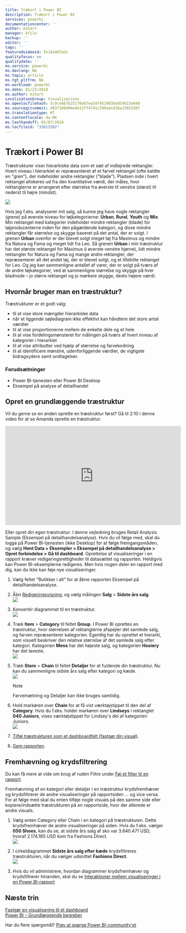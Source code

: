 ```yaml
---
title: Trækort i Power BI
description: Trækort i Power BI
services: powerbi
documentationcenter: ''
author: mihart
manager: kfile
backup: ''
editor: ''
tags: ''
featuredvideoid: IkJda4O7oGs
qualityfocus: no
qualitydate: ''
ms.service: powerbi
ms.devlang: NA
ms.topic: article
ms.tgt_pltfrm: NA
ms.workload: powerbi
ms.date: 01/23/2018
ms.author: mihart
LocalizationGroup: Visualizations
ms.openlocfilehash: 5c9ce6b7b25170e87ea3474519036e854b15e940
ms.sourcegitcommit: 493f160d04ed411ff4741c599adc63ba1f65230f
ms.translationtype: HT
ms.contentlocale: da-DK
ms.lasthandoff: 05/07/2018
ms.locfileid: "33813202"
---
```

# <a name="treemaps-in-power-bi"></a>Trækort i Power BI
Træstrukturer viser hierarkiske data som et sæt af indlejrede rektangler.  Hvert niveau i hierarkiet er repræsenteret af et farvet rektangel (ofte kaldte en "gren"), der indeholder andre rektangler ("blade").  Pladsen inde i hvert rektangel allokeres ud fra den kvantitative værdi, der måles, hvor rektanglerne er arrangeret efter størrelse fra øverste til venstre (størst) til nederst til højre (mindst).

![](media/power-bi-visualization-treemaps/pbi-nancy_viz_treemap.png)

Hvis jeg f.eks. analyserer mit salg, så kunne jeg have nogle rektangler (grene) på øverste niveau for tøjkategorierne: **Urban**, **Rural**, **Youth** og **Mix**.  Min rektangel med kategorier indeholder mindre rektangler (blade) for tøjproducenterne inden for den pågældende kategori, og disse mindre rektangler får størrelse og skygge baseret på det antal, der er solgt.  I grenen **Urban** ovenfor er der blevet solgt meget tøj fra Maximus og mindre fra Natura og Fama og meget lidt fra Leo.  Så grenen **Urban** i min træstruktur har det største rektangel for Maximus (i øverste venstre hjørne), lidt mindre rektangler for Natura og Fama og mange andre rektangler, der repræsenterer alt det andet tøj, der er blevet solgt, og et lillebitte rektangel for Leo.  Og jeg kan sammenligne antallet af varer, der er solgt på tværs af de andre tøjkategorier, ved at sammenligne størrelse og skygge på hver bladnode – jo større rektangel og jo mørkere skygge, desto højere værdi.

## <a name="when-to-use-a-treemap"></a>Hvornår bruger man en træstruktur?
Træstrukturer er et godt valg:

* til at vise store mængder hierarkiske data
* når et liggende søjlediagram ikke effektivt kan håndtere det store antal værdier
* til at vise proportionerne mellem de enkelte dele og et hele
* til at vise fordelingsmønsteret for målingen på tværs af hvert niveau af kategorier i hierarkiet
* til at vise attributter ved hjælp af størrelse og farvekodning
* til at identificere mønstre, udenforliggende værdier, de vigtigste bidragsydere samt undtagelser.

### <a name="prerequisites"></a>Forudsætninger
 - Power BI-tjenesten eller Power BI Desktop
 - Eksempel på analyse af detailhandel

## <a name="create-a-basic-treemap"></a>Opret en grundlæggende træstruktur
Vil du gerne se en anden oprette en træstruktur først?  Gå til 2:10 i denne video for at se Amanda oprette en træstruktur.

<iframe width="560" height="315" src="https://www.youtube.com/embed/IkJda4O7oGs" frameborder="0" allowfullscreen></iframe>

Eller opret din egen træstruktur. I denne vejledning bruges Retail Analysis Sample (Eksempel på detailhandelsanalyse). Hvis du vil følge med, skal du logge på Power BI-tjenesten (ikke Desktop) for at følge fremgangsmåden, og vælg **Hent Data \> Eksempler \> Eksempel på detailhandelsanalyse \> Opret forbindelse \> Gå til dashboard**. Oprettelse af visualiseringer i en rapport kræver redigeringsrettigheder til datasættet og rapporten. Heldigvis kan Power BI-eksemplerne redigeres. Men hvis nogen deler en rapport med dig, kan du ikke kan føje nye visualiseringer.

1. Vælg feltet "Butikker i alt" for at åbne rapporten Eksempel på detailhandelsanalyse.    
2. Åbn [Redigeringsvisning](service-interact-with-a-report-in-editing-view.md), og vælg målingen **Salg** > **Sidste års salg**.   
   ![](media/power-bi-visualization-treemaps/treemapfirstvalue_new.png)   
3. Konvertér diagrammet til en træstruktur.  
   ![](media/power-bi-visualization-treemaps/treemapconvertto_new.png)   
4. Træk **Item** > **Category** til feltet **Group**. I Power BI oprettes en træstruktur, hvor størrelsen af rektanglerne afspejler det samlede salg, og farven repræsenterer kategorien.  Egentlig har du oprettet et hierarki, som visuelt beskriver den relative størrelse af det samlede salg efter kategori.  Kategorien **Mens** har det højeste salg, og kategorien **Hosiery** har det laveste.   
   ![](media/power-bi-visualization-treemaps/treemapcomplete_new.png)   
5. Træk **Store** > **Chain** til feltet **Detaljer** for at fuldende din træstruktur. Nu kan du sammenligne sidste års salg efter kategori og kæde.   
   ![](media/power-bi-visualization-treemaps/treemap_addgroup_new.png)
   
   > [!NOTE]
   > Farvemætning og Detaljer kan ikke bruges samtidig.
   > 
   > 
5. Hold markøren over **Chain** for at få vist værktøjstippet til den del af **Category**.  Hvis du f.eks. holder markøren over **Lindseys** i rektanglet **040 Juniors**, vises værktøjstippet for Lindsey's del af kategorien Juniors.  
   ![](media/power-bi-visualization-treemaps/treemaphoverdetail_new.png)
6. [Tilføj træstrukturen som et dashboardfelt (fastgør din visual)](service-dashboard-tiles.md). 
7. [Gem rapporten](service-report-save.md).

## <a name="highlighting-and-cross-filtering"></a>Fremhævning og krydsfiltrering
Du kan få mere at vide om brug af ruden Filtre under [Føj et filter til en rapport](power-bi-report-add-filter.md).

Fremhævning af en kategori eller detaljer i en træstruktur krydsfremhæver og krydsfiltrerer de andre visualiseringer på rapportsiden ... og vice versa. For at følge med skal du enten tilføje nogle visuals på den samme side eller kopiere/indsætte træstrukturen på en rapportside, hvor der allerede er andre visuals.

1. Vælg enten Category eller Chain i en kategori på træstrukturen.  Dette krydsfremhæver de andre visualiseringer på siden. Hvis du f.eks. vælger **050 Shoes**, kan du se, at sidste års salg af sko var 3.640.471 USD, hvoraf 2.174.185 USD kom fra Fashions Direct.  
   ![](media/power-bi-visualization-treemaps/treemaphiliting.png)

2. I cirkeldiagrammet **Sidste års salg efter kæde** krydsfiltreres træstrukturen, når du vælger udsnittet **Fashions Direct**.  
   ![](media/power-bi-visualization-treemaps/treemapnoowl.gif)    

3. Hvis du vil administrere, hvordan diagrammer krydsfremhæver og krydsfiltrerer hinanden, skal du se [Interaktioner mellem visualiseringer i en Power BI-rapport](service-reports-visual-interactions.md)

## <a name="next-steps"></a>Næste trin
[Fastgør en visualisering til et dashboard](service-dashboard-pin-tile-from-report.md)  
[Power BI – Grundlæggende begreber](service-basic-concepts.md)  

Har du flere spørgsmål? [Prøv at spørge Power BI-community'et](http://community.powerbi.com/)  

